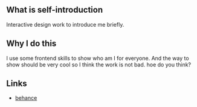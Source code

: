## What is self-introduction

Interactive design work to introduce me briefly.


## Why I do this

I use some frontend skills to show who am I for everyone. And the way to show should be very cool so I think the work is not bad. hoe do you think?


## Links
* [behance](https://www.behance.net/gallery/58076829/keyboard-interaction "behance")
